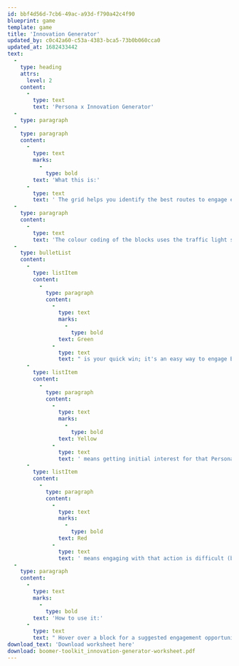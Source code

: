 ```yaml
---
id: bbf4d56d-7cb6-49ac-a93d-f790a42c4f90
blueprint: game
template: game
title: 'Innovation Generator'
updated_by: c0c42a60-c53a-4383-bca5-73b0b060cca0
updated_at: 1682433442
text:
  -
    type: heading
    attrs:
      level: 2
    content:
      -
        type: text
        text: 'Persona x Innovation Generator'
  -
    type: paragraph
  -
    type: paragraph
    content:
      -
        type: text
        marks:
          -
            type: bold
        text: 'What this is:'
      -
        type: text
        text: ' The grid helps you identify the best routes to engage each Boomer Women Personas with volunteering, campaigning, regular giving and through Legacy & Wills. '
  -
    type: paragraph
    content:
      -
        type: text
        text: 'The colour coding of the blocks uses the traffic light system: '
  -
    type: bulletList
    content:
      -
        type: listItem
        content:
          -
            type: paragraph
            content:
              -
                type: text
                marks:
                  -
                    type: bold
                text: Green
              -
                type: text
                text: " is your quick win; it's an easy way to engage Boomer Women for a particular Persona"
      -
        type: listItem
        content:
          -
            type: paragraph
            content:
              -
                type: text
                marks:
                  -
                    type: bold
                text: Yellow
              -
                type: text
                text: ' means getting initial interest for that Persona is harder but there is a high potential upside'
      -
        type: listItem
        content:
          -
            type: paragraph
            content:
              -
                type: text
                marks:
                  -
                    type: bold
                text: Red
              -
                type: text
                text: ' means engaging with that action is difficult (but not impossible) for that Persona'
  -
    type: paragraph
    content:
      -
        type: text
        marks:
          -
            type: bold
        text: 'How to use it:'
      -
        type: text
        text: " Hover over a block for a suggested engagement opportunity for that Persona. Where available 'Click for more'. Download the blank worksheet to help you conduct a gap analysis - you will identify existing opportunities and gaps in your portfolio for engaging Boomer Women. "
download_text: 'Download worksheet here'
download: boomer-toolkit_innovation-generator-worksheet.pdf
---
```

